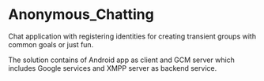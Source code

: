 # Anonymous_Chatting
Chat application with registering identities for creating transient groups with common goals or just fun.

The solution contains of Android app as client and GCM server which includes Google services and XMPP server as backend service.


